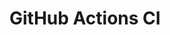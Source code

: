 # GitHub Actions CI











































































































































































































































































































































































































































































































































































































































































































































































































































































































































































































































































































































































































































































































































































































































